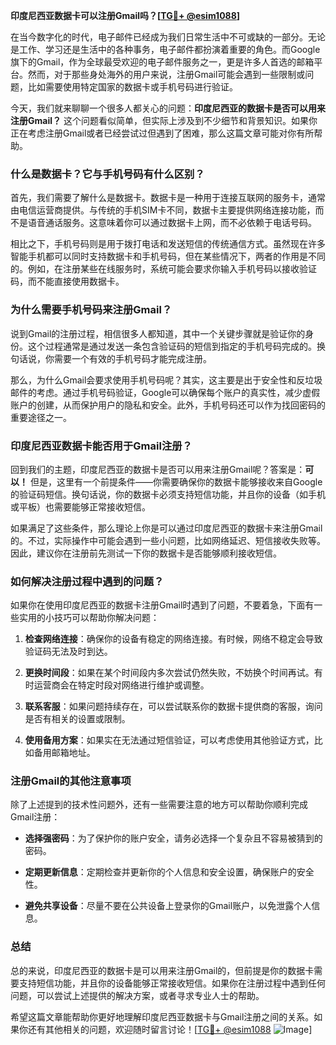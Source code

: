 **印度尼西亚数据卡可以注册Gmail吗？[[TG💪+ @esim1088](https://t.me/s/esim1088)]**

在当今数字化的时代，电子邮件已经成为我们日常生活中不可或缺的一部分。无论是工作、学习还是生活中的各种事务，电子邮件都扮演着重要的角色。而Google旗下的Gmail，作为全球最受欢迎的电子邮件服务之一，更是许多人首选的邮箱平台。然而，对于那些身处海外的用户来说，注册Gmail可能会遇到一些限制或问题，比如需要使用特定国家的数据卡或手机号码进行验证。

今天，我们就来聊聊一个很多人都关心的问题：**印度尼西亚的数据卡是否可以用来注册Gmail？** 这个问题看似简单，但实际上涉及到不少细节和背景知识。如果你正在考虑注册Gmail或者已经尝试过但遇到了困难，那么这篇文章可能对你有所帮助。

### **什么是数据卡？它与手机号码有什么区别？**

首先，我们需要了解什么是数据卡。数据卡是一种用于连接互联网的服务卡，通常由电信运营商提供。与传统的手机SIM卡不同，数据卡主要提供网络连接功能，而不是语音通话服务。这意味着你可以通过数据卡上网，而不必依赖于电话号码。

相比之下，手机号码则是用于拨打电话和发送短信的传统通信方式。虽然现在许多智能手机都可以同时支持数据卡和手机号码，但在某些情况下，两者的作用是不同的。例如，在注册某些在线服务时，系统可能会要求你输入手机号码以接收验证码，而不能直接使用数据卡。

### **为什么需要手机号码来注册Gmail？**

说到Gmail的注册过程，相信很多人都知道，其中一个关键步骤就是验证你的身份。这个过程通常是通过发送一条包含验证码的短信到指定的手机号码完成的。换句话说，你需要一个有效的手机号码才能完成注册。

那么，为什么Gmail会要求使用手机号码呢？其实，这主要是出于安全性和反垃圾邮件的考虑。通过手机号码验证，Google可以确保每个账户的真实性，减少虚假账户的创建，从而保护用户的隐私和安全。此外，手机号码还可以作为找回密码的重要途径之一。

### **印度尼西亚数据卡能否用于Gmail注册？**

回到我们的主题，印度尼西亚的数据卡是否可以用来注册Gmail呢？答案是：**可以！** 但是，这里有一个前提条件——你需要确保你的数据卡能够接收来自Google的验证码短信。换句话说，你的数据卡必须支持短信功能，并且你的设备（如手机或平板）也需要能够正常接收短信。

如果满足了这些条件，那么理论上你是可以通过印度尼西亚的数据卡来注册Gmail的。不过，实际操作中可能会遇到一些小问题，比如网络延迟、短信接收失败等。因此，建议你在注册前先测试一下你的数据卡是否能够顺利接收短信。

### **如何解决注册过程中遇到的问题？**

如果你在使用印度尼西亚的数据卡注册Gmail时遇到了问题，不要着急，下面有一些实用的小技巧可以帮助你解决问题：

1. **检查网络连接**：确保你的设备有稳定的网络连接。有时候，网络不稳定会导致验证码无法及时到达。
   
2. **更换时间段**：如果在某个时间段内多次尝试仍然失败，不妨换个时间再试。有时运营商会在特定时段对网络进行维护或调整。

3. **联系客服**：如果问题持续存在，可以尝试联系你的数据卡提供商的客服，询问是否有相关的设置或限制。

4. **使用备用方案**：如果实在无法通过短信验证，可以考虑使用其他验证方式，比如备用邮箱地址。

### **注册Gmail的其他注意事项**

除了上述提到的技术性问题外，还有一些需要注意的地方可以帮助你顺利完成Gmail注册：

- **选择强密码**：为了保护你的账户安全，请务必选择一个复杂且不容易被猜到的密码。
  
- **定期更新信息**：定期检查并更新你的个人信息和安全设置，确保账户的安全性。

- **避免共享设备**：尽量不要在公共设备上登录你的Gmail账户，以免泄露个人信息。

### **总结**

总的来说，印度尼西亚的数据卡是可以用来注册Gmail的，但前提是你的数据卡需要支持短信功能，并且你的设备能够正常接收短信。如果你在注册过程中遇到任何问题，可以尝试上述提供的解决方案，或者寻求专业人士的帮助。

希望这篇文章能帮助你更好地理解印度尼西亚数据卡与Gmail注册之间的关系。如果你还有其他相关的问题，欢迎随时留言讨论！[[TG💪+ @esim1088](https://t.me/s/esim1088) ![Image](https://i.postimg.cc/4NQfJmqS/Snipaste-2025-05-13-00-14-12.png)]